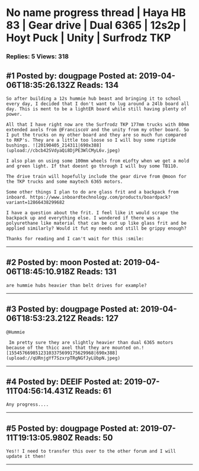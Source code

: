 # No name progress thread &#124; Haya HB 83 &#124; Gear drive &#124; Dual 6365 &#124; 12s2p &#124; Hoyt Puck &#124; Unity &#124; Surfrodz TKP

### Replies: 5 Views: 318

## \#1 Posted by: dougpage Posted at: 2019-04-06T18:35:26.132Z Reads: 134

```
So after building a 12s hummie hub beast and bringing it to school every day, I decided that I don't want to lug around a 24lb board all day. This is ment to be a lightER board while still having plenty of power.

All that I have right now are the Surfrodz TKP 177mm trucks with 80mm extended axels from @FranciscoV and the unity from my other board. So I put the trucks on my other board and they are so much fun compared to RKP's. They are a little too loose so I will buy some riptide bushings. ![20190405_214311|690x388](upload://cbcb42SVdyaQi8DjPE3WlCMyL6v.jpeg) 

I also plan on using some 100mm wheels from eLofty when we get a mold and green light. If that doesnt go through I will buy some TB110. 

The drive train will hopefully include the gear dirve from @moon for the TKP trucks and some maytech 6365 motors. 
 
Some other things I plan to do are glass frit and a backpack from inboard. https://www.inboardtechnology.com/products/boardpack?variant=12866438299682

I have a question about the frit. I feel like it would scrape the backpack up and everything else. I wondered if there was a polyurethane like material that can be cut up like glass frit and be applied similarly? Would it fut my needs and still be grippy enough?

Thanks for reading and I can't wait for this :smile:
```

---
## \#2 Posted by: moon Posted at: 2019-04-06T18:45:10.918Z Reads: 131

```
are hummie hubs heavier than belt drives for example?
```

---
## \#3 Posted by: dougpage Posted at: 2019-04-06T18:53:23.212Z Reads: 127

```
@Hummie

 Im pretty sure they are slightly heavier than dual 6365 motors because of the thicc axel that they are mounted on.![15545766985123103375699175629968|690x388](upload://qURnjgYf7SzxrpTRgNGfJyLUbpN.jpeg)
```

---
## \#4 Posted by: DEEIF Posted at: 2019-07-11T04:56:14.431Z Reads: 61

```
Any progress....
```

---
## \#5 Posted by: dougpage Posted at: 2019-07-11T19:13:05.980Z Reads: 50

```
Yes!! I need to transfer this over to the other forum and I will update it then!
```

---
